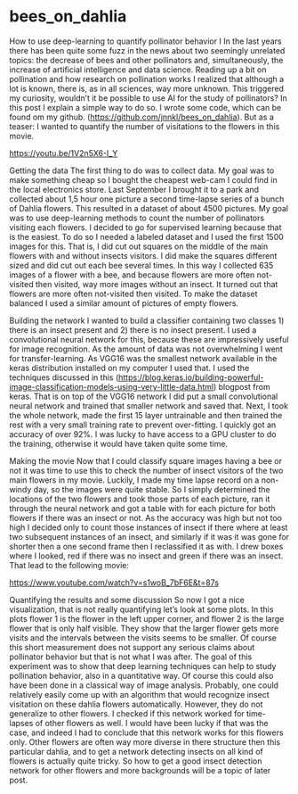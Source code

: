 # bees_on_dahlia

How to use deep-learning to quantify pollinator behavior I
In the last years there has been quite some fuzz in the news about two seemingly unrelated topics: the decrease of bees and other pollinators and, simultaneously, the increase of artificial intelligence and data science. Reading up a bit on pollination and how research on pollination works I realized that although a lot is known, there is, as in all sciences, way more unknown. This triggered my curiosity, wouldn’t it be possible to use AI for the study of pollinators? In this post I explain a simple way to do so. I wrote some code, which can be found om my github. (https://github.com/jnnkl/bees_on_dahlia). But as a teaser: I wanted to quantify the number of visitations to the flowers in this movie. 

https://youtu.be/1V2n5X6-I_Y


Getting the  data
The first thing to do was to collect data. My goal was to make something cheap so I bought the cheapest web-cam I could find in the local electronics store. Last September I brought it to a park and collected about 1,5 hour one picture a second time-lapse series of a bunch of Dahlia flowers. This resulted in a dataset of about 4500 pictures. My goal was to use deep-learning methods to count the number of pollinators visiting each flowers. I decided to go for supervised learning because that is the easiest. To do so I needed a labeled dataset and I used the first 1500 images for this. That is, I did cut out squares on the middle of the main flowers with and without insects visitors. I did make the squares different sized and did cut out each bee several times. In this way I collected 635 images of a flower with a bee, and because flowers are more often not-visited then visited, way more images without an insect. It turned out that flowers are more often not-visited then visited. To make the dataset balanced I used a similar amount of pictures of empty flowers.

Building the network
I wanted to build a classifier containing two classes 1) there is an insect present and 2) there is no insect present. I used a convolutional neural network for this, because these are impressively useful for image recognition. As the amount of data was not overwhelming I went for transfer-learning. As VGG16 was the smallest network available in the keras distribution installed on my computer I used that. I used the techniques discussed in this (https://blog.keras.io/building-powerful-image-classification-models-using-very-little-data.html) blogpost from keras. That is on top of the VGG16 network I did put a small convolutional neural network and trained that smaller network and saved that. Next, I took the whole network, made the first 15 layer untrainable and then trained the rest with a very small training rate to prevent over-fitting. I quickly got an accuracy of over 92%. I was lucky to have access to a GPU cluster to do the training, otherwise it would have taken quite some time.

Making the movie
Now that I could classify square images having a bee or not it was time to use this to check the number of insect visitors of the two main flowers in my movie. Luckily, I made my time lapse record on a non-windy day, so the images were quite stable. So I simply determined the locations of the two flowers and took those parts of each picture, ran it through the neural network and got a table with for each picture for both flowers if there was an insect or not. As the accuracy was high but not too high I decided only to count those instances of insect if there where at least two subsequent instances of an insect, and similarly if it was it was gone for shorter then a one second  frame then I reclassified it as with. I drew boxes where I looked, red if there was no insect and green if there was an insect. That lead to the following movie:

https://www.youtube.com/watch?v=s1woB_7bF6E&t=87s

Quantifying the results and some discussion
So now I got a nice visualization, that is not really quantifying let’s look at some plots. In this plots flower 1 is the flower in the left upper corner, and flower 2 is the large flower that is only half visible.
They show that the larger flower gets more visits and the intervals between the visits seems to be smaller. Of course this short measurement does not support any serious claims about pollinator behavior but that is not what I was after. The goal of this experiment was to show that deep learning techniques can help to study pollination behavior, also in a quantitative way. Of course this could also have been done in a classical way of image analysis. Probably, one could relatively easily come up with an algorithm that would recognize insect visitation on these dahlia flowers automatically. However, they do not generalize to other flowers. I checked if this network worked for time-lapses of other flowers as well. I would have been lucky if that was the case, and indeed I had to conclude that this network works for this flowers only. Other flowers are often way more diverse in there structure then this particular dahlia, and to get a network detecting insects on all kind of flowers is actually quite tricky. So how to get a good insect detection network for other flowers and more backgrounds will be a topic of later post.
